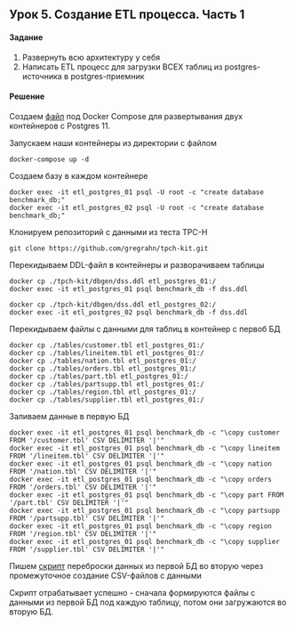 ## Урок 5. Создание ETL процесса. Часть 1
#### Задание
1) Развернуть всю архитектуру у себя
2) Написать ETL процесс для загрузки ВСЕХ таблиц из postgres-источника в postgres-приемник

#### Решение
Создаем [файл](https://github.com/bostspb/etl/blob/main/lesson05/docker-compose.yml) под Docker Compose для развертывания двух контейнеров с Postgres 11.

Запускаем наши контейнеры из директории с файлом

    docker-compose up -d

Создаем базу в каждом контейнере

    docker exec -it etl_postgres_01 psql -U root -c "create database benchmark_db;"
    docker exec -it etl_postgres_02 psql -U root -c "create database benchmark_db;"
    
Клонируем репозиторий с данными из теста TPC-H

    git clone https://github.com/gregrahn/tpch-kit.git
    
Перекидываем DDL-файл в контейнеры и разворачиваем таблицы

    docker cp ./tpch-kit/dbgen/dss.ddl etl_postgres_01:/
    docker exec -it etl_postgres_01 psql benchmark_db -f dss.ddl
        
    docker cp ./tpch-kit/dbgen/dss.ddl etl_postgres_02:/
    docker exec -it etl_postgres_02 psql benchmark_db -f dss.ddl

    
Перекидываем файлы с данными для таблиц в контейнер с первоб БД
    
    docker cp ./tables/customer.tbl etl_postgres_01:/
    docker cp ./tables/lineitem.tbl etl_postgres_01:/
    docker cp ./tables/nation.tbl etl_postgres_01:/
    docker cp ./tables/orders.tbl etl_postgres_01:/
    docker cp ./tables/part.tbl etl_postgres_01:/
    docker cp ./tables/partsupp.tbl etl_postgres_01:/
    docker cp ./tables/region.tbl etl_postgres_01:/
    docker cp ./tables/supplier.tbl etl_postgres_01:/

Заливаем данные в первую БД

    docker exec -it etl_postgres_01 psql benchmark_db -c "\copy customer FROM '/customer.tbl' CSV DELIMITER '|'"
    docker exec -it etl_postgres_01 psql benchmark_db -c "\copy lineitem FROM '/lineitem.tbl' CSV DELIMITER '|'"
    docker exec -it etl_postgres_01 psql benchmark_db -c "\copy nation FROM '/nation.tbl' CSV DELIMITER '|'"
    docker exec -it etl_postgres_01 psql benchmark_db -c "\copy orders FROM '/orders.tbl' CSV DELIMITER '|'"
    docker exec -it etl_postgres_01 psql benchmark_db -c "\copy part FROM '/part.tbl' CSV DELIMITER '|'"
    docker exec -it etl_postgres_01 psql benchmark_db -c "\copy partsupp FROM '/partsupp.tbl' CSV DELIMITER '|'"
    docker exec -it etl_postgres_01 psql benchmark_db -c "\copy region FROM '/region.tbl' CSV DELIMITER '|'"
    docker exec -it etl_postgres_01 psql benchmark_db -c "\copy supplier FROM '/supplier.tbl' CSV DELIMITER '|'"  

Пишем [скрипт](https://github.com/bostspb/etl/blob/main/lesson05/etl.py) переброски данных из первой БД во вторую через промежуточное создание CSV-файлов с данными 

Скрипт отрабатывает успешно - сначала формируются файлы с данными из первой БД под каждую таблицу, 
потом они загружаются во вторую БД.

